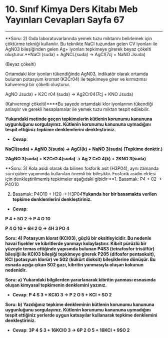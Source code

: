 # 10. Sınıf Kimya Ders Kitabı Meb Yayınları Cevapları Sayfa 67

---

**Soru: 2) Gıda laboratuvarlarında yemek tuzu miktarını belirlemek için çöktürme tekniği kullanılır. Bu teknikte NaCI tuzundan gelen CV iyonları ile AgN03 bileşiğinden gelen Ag+ iyonları tepkimeye girerek beyaz çökelti oluşturur.**NaCI (suda) + AgNCL(suda) → AgCI(7cj + NaNO Jsuda)

 (Beyaz çökelti)

 Ortamdaki klor iyonları tükendiğinde AgN03, indikatör olarak ortamda bulunan potasyum kromat (K2Cr04) ile tepkimeye girer ve kırmızımsı kahverengi bir çökelti oluşturur.

 AgNO Jsuda) + K2C r04 (suda) → Ag2Cr04(7cj + KNO Jsuda)

 (Kahverengi çökelti)****Bu sayede ortamdaki klor iyonlarının tükendiği anlaşılır ve gerekli hesaplamalar ile yemek tuzu miktarı tespit edilebilir.

**Yukarıdaki metinde geçen tepkimelerin kütlenin korunumu kanununa uygunluğunu sorgulayınız. Kütlenin korunumu kanununa uymadığını tespit ettiğiniz tepkime denklemlerini denkleştiriniz.**

-   **Cevap**:

**NaCI(suda) + AgNO 3(suda) → AgCI(k) + NaNO 3(suda) (Tepkime denktir.)**

**2AgNO 3(suda) + K2CrO 4(suda) → Ag 2 CrO 4(k) + 2KNO 3(suda)**

**Soru: 3) Kola asidi olarak da bilinen fosforik asit (H3P04), aynı zamanda suni gübre yapımında kullanılan önemli bir bileşiktir. Fosforik asidin eldesi için denkleştirilmemiş tepkimeler aşağıdaki gibidir:**1. Basamak: P4 + 02 → P4O10

 2. Basamak: P4O10 + H20 → H3P04**Yukarıda her bir basamakta verilen tepkime denklemlerini denkleştiriniz.**

-   **Cevap**:

**P 4 + 5O 2 → P 4 O 10**

**P 4 O 10 + 6H 2 O → 4H 3 PO 4**

**Soru: 4) Potasyum klorat (KCI03), güçlü bir oksitleyicidir. Bu nedenle havai fişekler ve kibritlerde yanmayı kolaylaştırır. Kibrit pürüzlü bir yüzeyle temas ettiğinde yapısında bulunan P4S3 (tetrafosfor trisülfür) bileşiği ile KCI03 bileşiği tepkimeye girerek P205 (difosfor pentaoksit), KCI (potasyum klorür) ve S02 (kükürt dioksit) bileşiklerine dönüşür. Bu esnada açığa çıkan S02 gazı, kibritin yanmasıyla oluşan kokunun nedenidir.**

**Soru: a) Yukarıdaki bilgilerden yararlanarak kibritin yanması esnasında oluşan kimyasal tepkimenin denklemini yazınız.**

-   **Cevap**: **P 4 S 3 + KCIO 3 → P 2 O 5 + KCI + SO 2**

**Soru: b) Yazdığınız tepkime denkleminin kütlenin korunumu kanununa uygunluğunu sorgulayınız. Kütlenin korunumu kanununa uymadığını tespit ettiğiniz yerlerde uygun katsayılar kullanarak tepkime denklemini denkleştiriniz.**

-   **Cevap**: **3P 4 S 3 + 16KCIO 3 → 6P 2 O 5 + 16KCI + 9SO 2**